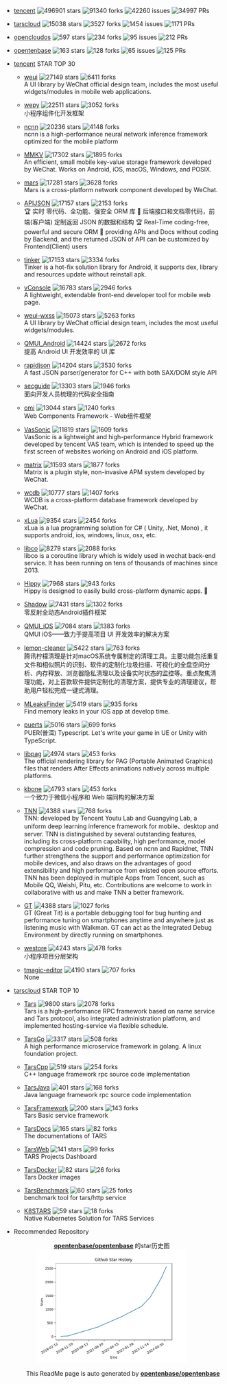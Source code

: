 
+ [tencent](https://github.com/tencent)
![496901 stars](https://img.shields.io/badge/Stars-496901-green)
![91340 forks](https://img.shields.io/badge/Forks-91340-green)
![42260 issues](https://img.shields.io/badge/Issues-42260-green)
![34997 PRs](https://img.shields.io/badge/PRs-34997-green)

+ [tarscloud](https://github.com/tarscloud)
![15038 stars](https://img.shields.io/badge/Stars-15038-green)
![3527 forks](https://img.shields.io/badge/Forks-3527-green)
![1454 issues](https://img.shields.io/badge/Issues-1454-green)
![1171 PRs](https://img.shields.io/badge/PRs-1171-green)

+ [opencloudos](https://github.com/opencloudos)
![597 stars](https://img.shields.io/badge/Stars-597-green)
![234 forks](https://img.shields.io/badge/Forks-234-green)
![95 issues](https://img.shields.io/badge/Issues-95-green)
![212 PRs](https://img.shields.io/badge/PRs-212-green)

+ [opentenbase](https://github.com/opentenbase)
![163 stars](https://img.shields.io/badge/Stars-163-green)
![128 forks](https://img.shields.io/badge/Forks-128-green)
![65 issues](https://img.shields.io/badge/Issues-65-green)
![125 PRs](https://img.shields.io/badge/PRs-125-green)



+ [tencent](https://github.com/tencent) STAR TOP 30
    
    + [weui](https://github.com/tencent/weui) 
    ![27149 stars](https://img.shields.io/badge/Stars-27149-green)
    ![6411 forks](https://img.shields.io/badge/Forks-6411-green)  
    A UI library by WeChat official design team, includes the most useful widgets/modules in mobile web applications.
    
    + [wepy](https://github.com/tencent/wepy) 
    ![22511 stars](https://img.shields.io/badge/Stars-22511-green)
    ![3052 forks](https://img.shields.io/badge/Forks-3052-green)  
    小程序组件化开发框架
    
    + [ncnn](https://github.com/tencent/ncnn) 
    ![20236 stars](https://img.shields.io/badge/Stars-20236-green)
    ![4148 forks](https://img.shields.io/badge/Forks-4148-green)  
    ncnn is a high-performance neural network inference framework optimized for the mobile platform
    
    + [MMKV](https://github.com/tencent/MMKV) 
    ![17302 stars](https://img.shields.io/badge/Stars-17302-green)
    ![1895 forks](https://img.shields.io/badge/Forks-1895-green)  
    An efficient, small mobile key-value storage framework developed by WeChat. Works on Android, iOS, macOS, Windows, and POSIX.
    
    + [mars](https://github.com/tencent/mars) 
    ![17281 stars](https://img.shields.io/badge/Stars-17281-green)
    ![3628 forks](https://img.shields.io/badge/Forks-3628-green)  
    Mars is a cross-platform network component  developed by WeChat.
    
    + [APIJSON](https://github.com/tencent/APIJSON) 
    ![17157 stars](https://img.shields.io/badge/Stars-17157-green)
    ![2153 forks](https://img.shields.io/badge/Forks-2153-green)  
    🏆 实时 零代码、全功能、强安全 ORM 库 🚀 后端接口和文档零代码，前端(客户端) 定制返回 JSON 的数据和结构 🏆 Real-Time coding-free, powerful and secure ORM 🚀  providing APIs and Docs without coding by Backend, and the returned JSON of API can be customized by Frontend(Client) users
    
    + [tinker](https://github.com/tencent/tinker) 
    ![17153 stars](https://img.shields.io/badge/Stars-17153-green)
    ![3334 forks](https://img.shields.io/badge/Forks-3334-green)  
    Tinker is a hot-fix solution library for Android, it supports dex, library and resources update without reinstall apk.
    
    + [vConsole](https://github.com/tencent/vConsole) 
    ![16783 stars](https://img.shields.io/badge/Stars-16783-green)
    ![2946 forks](https://img.shields.io/badge/Forks-2946-green)  
    A lightweight, extendable front-end developer tool for mobile web page.
    
    + [weui-wxss](https://github.com/tencent/weui-wxss) 
    ![15073 stars](https://img.shields.io/badge/Stars-15073-green)
    ![5263 forks](https://img.shields.io/badge/Forks-5263-green)  
    A UI library by WeChat official design team, includes the most useful widgets/modules.
    
    + [QMUI_Android](https://github.com/tencent/QMUI_Android) 
    ![14424 stars](https://img.shields.io/badge/Stars-14424-green)
    ![2672 forks](https://img.shields.io/badge/Forks-2672-green)  
    提高 Android UI 开发效率的 UI 库
    
    + [rapidjson](https://github.com/tencent/rapidjson) 
    ![14204 stars](https://img.shields.io/badge/Stars-14204-green)
    ![3530 forks](https://img.shields.io/badge/Forks-3530-green)  
    A fast JSON parser/generator for C++ with both SAX/DOM style API
    
    + [secguide](https://github.com/tencent/secguide) 
    ![13303 stars](https://img.shields.io/badge/Stars-13303-green)
    ![1946 forks](https://img.shields.io/badge/Forks-1946-green)  
    面向开发人员梳理的代码安全指南
    
    + [omi](https://github.com/tencent/omi) 
    ![13044 stars](https://img.shields.io/badge/Stars-13044-green)
    ![1240 forks](https://img.shields.io/badge/Forks-1240-green)  
    Web Components Framework - Web组件框架
    
    + [VasSonic](https://github.com/tencent/VasSonic) 
    ![11819 stars](https://img.shields.io/badge/Stars-11819-green)
    ![1609 forks](https://img.shields.io/badge/Forks-1609-green)  
    VasSonic is a lightweight and high-performance Hybrid framework developed by tencent VAS team, which is intended to speed up the first screen of websites working on Android and iOS platform. 
    
    + [matrix](https://github.com/tencent/matrix) 
    ![11593 stars](https://img.shields.io/badge/Stars-11593-green)
    ![1877 forks](https://img.shields.io/badge/Forks-1877-green)  
    Matrix is a plugin style, non-invasive APM system developed by WeChat.
    
    + [wcdb](https://github.com/tencent/wcdb) 
    ![10777 stars](https://img.shields.io/badge/Stars-10777-green)
    ![1407 forks](https://img.shields.io/badge/Forks-1407-green)  
    WCDB is a cross-platform database framework developed by WeChat.
    
    + [xLua](https://github.com/tencent/xLua) 
    ![9354 stars](https://img.shields.io/badge/Stars-9354-green)
    ![2454 forks](https://img.shields.io/badge/Forks-2454-green)  
    xLua is a lua programming solution for  C# ( Unity, .Net, Mono) , it supports android, ios, windows, linux, osx, etc.
    
    + [libco](https://github.com/tencent/libco) 
    ![8279 stars](https://img.shields.io/badge/Stars-8279-green)
    ![2088 forks](https://img.shields.io/badge/Forks-2088-green)  
    libco is a coroutine library which is widely used in wechat  back-end service. It has been running on tens of thousands of machines since 2013.
    
    + [Hippy](https://github.com/tencent/Hippy) 
    ![7968 stars](https://img.shields.io/badge/Stars-7968-green)
    ![943 forks](https://img.shields.io/badge/Forks-943-green)  
    Hippy is designed to easily build cross-platform dynamic apps. 👏
    
    + [Shadow](https://github.com/tencent/Shadow) 
    ![7431 stars](https://img.shields.io/badge/Stars-7431-green)
    ![1302 forks](https://img.shields.io/badge/Forks-1302-green)  
    零反射全动态Android插件框架
    
    + [QMUI_iOS](https://github.com/tencent/QMUI_iOS) 
    ![7084 stars](https://img.shields.io/badge/Stars-7084-green)
    ![1383 forks](https://img.shields.io/badge/Forks-1383-green)  
    QMUI iOS——致力于提高项目 UI 开发效率的解决方案
    
    + [lemon-cleaner](https://github.com/tencent/lemon-cleaner) 
    ![5422 stars](https://img.shields.io/badge/Stars-5422-green)
    ![763 forks](https://img.shields.io/badge/Forks-763-green)  
    腾讯柠檬清理是针对macOS系统专属制定的清理工具。主要功能包括重复文件和相似照片的识别、软件的定制化垃圾扫描、可视化的全盘空间分析、内存释放、浏览器隐私清理以及设备实时状态的监控等。重点聚焦清理功能，对上百款软件提供定制化的清理方案，提供专业的清理建议，帮助用户轻松完成一键式清理。
    
    + [MLeaksFinder](https://github.com/tencent/MLeaksFinder) 
    ![5419 stars](https://img.shields.io/badge/Stars-5419-green)
    ![935 forks](https://img.shields.io/badge/Forks-935-green)  
    Find memory leaks in your iOS app at develop time.
    
    + [puerts](https://github.com/tencent/puerts) 
    ![5016 stars](https://img.shields.io/badge/Stars-5016-green)
    ![699 forks](https://img.shields.io/badge/Forks-699-green)  
    PUER(普洱) Typescript. Let's write your game in UE or Unity with TypeScript.
    
    + [libpag](https://github.com/tencent/libpag) 
    ![4974 stars](https://img.shields.io/badge/Stars-4974-green)
    ![453 forks](https://img.shields.io/badge/Forks-453-green)  
    The official rendering library for PAG (Portable Animated Graphics) files that renders After Effects animations natively across multiple platforms.
    
    + [kbone](https://github.com/tencent/kbone) 
    ![4793 stars](https://img.shields.io/badge/Stars-4793-green)
    ![453 forks](https://img.shields.io/badge/Forks-453-green)  
    一个致力于微信小程序和 Web 端同构的解决方案
    
    + [TNN](https://github.com/tencent/TNN) 
    ![4388 stars](https://img.shields.io/badge/Stars-4388-green)
    ![768 forks](https://img.shields.io/badge/Forks-768-green)  
    TNN: developed by Tencent Youtu Lab and Guangying Lab, a uniform deep learning inference framework for mobile、desktop and server. TNN is distinguished by several outstanding features, including its cross-platform capability, high performance, model compression and code pruning. Based on ncnn and Rapidnet, TNN further strengthens the support and performance optimization for mobile devices, and also draws on the advantages of good extensibility and high performance from existed open source efforts. TNN has been deployed in multiple Apps from Tencent, such as Mobile QQ, Weishi, Pitu, etc. Contributions are welcome to work in collaborative with us and make TNN a better framework. 
    
    + [GT](https://github.com/tencent/GT) 
    ![4388 stars](https://img.shields.io/badge/Stars-4388-green)
    ![1027 forks](https://img.shields.io/badge/Forks-1027-green)  
    GT (Great Tit) is a portable debugging tool for bug hunting and performance tuning on smartphones anytime and anywhere just as listening music with Walkman. GT can act as the Integrated Debug Environment by directly running on smartphones.
    
    + [westore](https://github.com/tencent/westore) 
    ![4243 stars](https://img.shields.io/badge/Stars-4243-green)
    ![478 forks](https://img.shields.io/badge/Forks-478-green)  
    小程序项目分层架构
    
    + [tmagic-editor](https://github.com/tencent/tmagic-editor) 
    ![4190 stars](https://img.shields.io/badge/Stars-4190-green)
    ![707 forks](https://img.shields.io/badge/Forks-707-green)  
    None
    

+ [tarscloud](https://github.com/tarscloud) STAR TOP 10
    
    + [Tars](https://github.com/tarscloud/Tars) 
    ![9800 stars](https://img.shields.io/badge/Stars-9800-green)
    ![2078 forks](https://img.shields.io/badge/Forks-2078-green)  
    Tars is a high-performance RPC framework based on name service and Tars protocol, also integrated administration platform, and implemented hosting-service via flexible schedule.
    
    + [TarsGo](https://github.com/tarscloud/TarsGo) 
    ![3317 stars](https://img.shields.io/badge/Stars-3317-green)
    ![508 forks](https://img.shields.io/badge/Forks-508-green)  
    A  high performance microservice  framework  in golang. A linux foundation project.
    
    + [TarsCpp](https://github.com/tarscloud/TarsCpp) 
    ![519 stars](https://img.shields.io/badge/Stars-519-green)
    ![254 forks](https://img.shields.io/badge/Forks-254-green)  
    C++ language framework rpc source code implementation
    
    + [TarsJava](https://github.com/tarscloud/TarsJava) 
    ![401 stars](https://img.shields.io/badge/Stars-401-green)
    ![168 forks](https://img.shields.io/badge/Forks-168-green)  
    Java language framework rpc source code implementation
    
    + [TarsFramework](https://github.com/tarscloud/TarsFramework) 
    ![200 stars](https://img.shields.io/badge/Stars-200-green)
    ![143 forks](https://img.shields.io/badge/Forks-143-green)  
    Tars Basic service framework
    
    + [TarsDocs](https://github.com/tarscloud/TarsDocs) 
    ![165 stars](https://img.shields.io/badge/Stars-165-green)
    ![82 forks](https://img.shields.io/badge/Forks-82-green)  
    The documentations of TARS
    
    + [TarsWeb](https://github.com/tarscloud/TarsWeb) 
    ![141 stars](https://img.shields.io/badge/Stars-141-green)
    ![99 forks](https://img.shields.io/badge/Forks-99-green)  
    TARS Projects Dashboard
    
    + [TarsDocker](https://github.com/tarscloud/TarsDocker) 
    ![82 stars](https://img.shields.io/badge/Stars-82-green)
    ![26 forks](https://img.shields.io/badge/Forks-26-green)  
    Tars Docker  images
    
    + [TarsBenchmark](https://github.com/tarscloud/TarsBenchmark) 
    ![60 stars](https://img.shields.io/badge/Stars-60-green)
    ![25 forks](https://img.shields.io/badge/Forks-25-green)  
    benchmark tool for tars/http service
    
    + [K8STARS](https://github.com/tarscloud/K8STARS) 
    ![59 stars](https://img.shields.io/badge/Stars-59-green)
    ![18 forks](https://img.shields.io/badge/Forks-18-green)  
    Native Kubernetes  Solution for TARS Services
    


+ Recommended Repository  
<p align="center">
      <strong>
        <a href="https://github.com/opentenbase/opentenbase" target="_blank">opentenbase/opentenbase</a>
      </strong>  的star历史图
  <br>
  <img src="https://raw.githubusercontent.com/ButterAndButterfly/GithubTools/master/data/stars_history.jpg" width="350px"></img>    
</p>

<p align="right">
      This ReadMe page is auto generated by 
      <strong>
        <a href="https://github.com/opentenbase/opentenbase" target="_blank">opentenbase/opentenbase</a><br>
      </strong>   
</p>